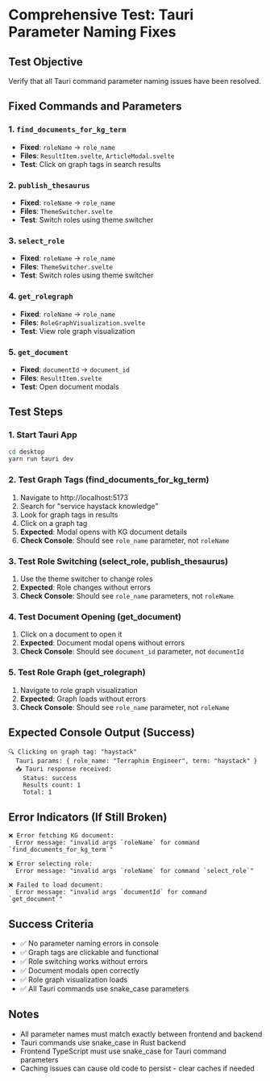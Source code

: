 # Comprehensive Test: Tauri Parameter Naming Fixes

## Test Objective
Verify that all Tauri command parameter naming issues have been resolved.

## Fixed Commands and Parameters

### 1. `find_documents_for_kg_term`
- **Fixed**: `roleName` → `role_name`
- **Files**: `ResultItem.svelte`, `ArticleModal.svelte`
- **Test**: Click on graph tags in search results

### 2. `publish_thesaurus`
- **Fixed**: `roleName` → `role_name`
- **Files**: `ThemeSwitcher.svelte`
- **Test**: Switch roles using theme switcher

### 3. `select_role`
- **Fixed**: `roleName` → `role_name`
- **Files**: `ThemeSwitcher.svelte`
- **Test**: Switch roles using theme switcher

### 4. `get_rolegraph`
- **Fixed**: `roleName` → `role_name`
- **Files**: `RoleGraphVisualization.svelte`
- **Test**: View role graph visualization

### 5. `get_document`
- **Fixed**: `documentId` → `document_id`
- **Files**: `ResultItem.svelte`
- **Test**: Open document modals

## Test Steps

### 1. Start Tauri App
```bash
cd desktop
yarn run tauri dev
```

### 2. Test Graph Tags (find_documents_for_kg_term)
1. Navigate to http://localhost:5173
2. Search for "service haystack knowledge"
3. Look for graph tags in results
4. Click on a graph tag
5. **Expected**: Modal opens with KG document details
6. **Check Console**: Should see `role_name` parameter, not `roleName`

### 3. Test Role Switching (select_role, publish_thesaurus)
1. Use the theme switcher to change roles
2. **Expected**: Role changes without errors
3. **Check Console**: Should see `role_name` parameters, not `roleName`

### 4. Test Document Opening (get_document)
1. Click on a document to open it
2. **Expected**: Document modal opens without errors
3. **Check Console**: Should see `document_id` parameter, not `documentId`

### 5. Test Role Graph (get_rolegraph)
1. Navigate to role graph visualization
2. **Expected**: Graph loads without errors
3. **Check Console**: Should see `role_name` parameter, not `roleName`

## Expected Console Output (Success)
```
🔍 Clicking on graph tag: "haystack"
  Tauri params: { role_name: "Terraphim Engineer", term: "haystack" }
  📥 Tauri response received:
    Status: success
    Results count: 1
    Total: 1
```

## Error Indicators (If Still Broken)
```
❌ Error fetching KG document:
  Error message: "invalid args `roleName` for command `find_documents_for_kg_term`"

❌ Error selecting role:
  Error message: "invalid args `roleName` for command `select_role`"

❌ Failed to load document:
  Error message: "invalid args `documentId` for command `get_document`"
```

## Success Criteria
- ✅ No parameter naming errors in console
- ✅ Graph tags are clickable and functional
- ✅ Role switching works without errors
- ✅ Document modals open correctly
- ✅ Role graph visualization loads
- ✅ All Tauri commands use snake_case parameters

## Notes
- All parameter names must match exactly between frontend and backend
- Tauri commands use snake_case in Rust backend
- Frontend TypeScript must use snake_case for Tauri command parameters
- Caching issues can cause old code to persist - clear caches if needed 
